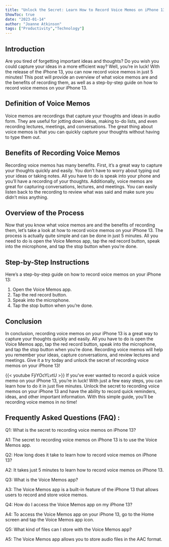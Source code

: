 ```yaml
---
title: "Unlock the Secret: Learn How to Record Voice Memos on iPhone 13 in Just 5 Minutes!"
ShowToc: true 
date: "2023-01-14"
author: "Joanne Atkinson" 
tags: ["Productivity","Technology"]
---
```

## Introduction

Are you tired of forgetting important ideas and thoughts? Do you wish you could capture your ideas in a more efficient way? Well, you’re in luck! With the release of the iPhone 13, you can now record voice memos in just 5 minutes! This post will provide an overview of what voice memos are and the benefits of recording them, as well as a step-by-step guide on how to record voice memos on your iPhone 13. 

## Definition of Voice Memos

Voice memos are recordings that capture your thoughts and ideas in audio form. They are useful for jotting down ideas, making to-do lists, and even recording lectures, meetings, and conversations. The great thing about voice memos is that you can quickly capture your thoughts without having to type them out. 

## Benefits of Recording Voice Memos

Recording voice memos has many benefits. First, it’s a great way to capture your thoughts quickly and easily. You don’t have to worry about typing out your ideas or taking notes. All you have to do is speak into your phone and you’ll have a recording of your thoughts. Additionally, voice memos are great for capturing conversations, lectures, and meetings. You can easily listen back to the recording to review what was said and make sure you didn’t miss anything. 

## Overview of the Process

Now that you know what voice memos are and the benefits of recording them, let’s take a look at how to record voice memos on your iPhone 13. The process is actually quite simple and can be done in just 5 minutes. All you need to do is open the Voice Memos app, tap the red record button, speak into the microphone, and tap the stop button when you’re done. 

## Step-by-Step Instructions

Here’s a step-by-step guide on how to record voice memos on your iPhone 13: 

1. Open the Voice Memos app. 
2. Tap the red record button. 
3. Speak into the microphone. 
4. Tap the stop button when you’re done. 

## Conclusion

In conclusion, recording voice memos on your iPhone 13 is a great way to capture your thoughts quickly and easily. All you have to do is open the Voice Memos app, tap the red record button, speak into the microphone, and tap the stop button when you’re done. Recording voice memos will help you remember your ideas, capture conversations, and review lectures and meetings. Give it a try today and unlock the secret of recording voice memos on your iPhone 13!

{{< youtube FjiYOcYLvtU >}} 
If you’ve ever wanted to record a quick voice memo on your iPhone 13, you’re in luck! With just a few easy steps, you can learn how to do it in just five minutes. Unlock the secret to recording voice memos on your iPhone 13 and have the ability to record quick reminders, ideas, and other important information. With this simple guide, you’ll be recording voice memos in no time!

## Frequently Asked Questions (FAQ) :
Q1: What is the secret to recording voice memos on iPhone 13?

A1: The secret to recording voice memos on iPhone 13 is to use the Voice Memos app.

Q2: How long does it take to learn how to record voice memos on iPhone 13?

A2: It takes just 5 minutes to learn how to record voice memos on iPhone 13.

Q3: What is the Voice Memos app?

A3: The Voice Memos app is a built-in feature of the iPhone 13 that allows users to record and store voice memos.

Q4: How do I access the Voice Memos app on my iPhone 13?

A4: To access the Voice Memos app on your iPhone 13, go to the Home screen and tap the Voice Memos app icon.

Q5: What kind of files can I store with the Voice Memos app?

A5: The Voice Memos app allows you to store audio files in the AAC format.


